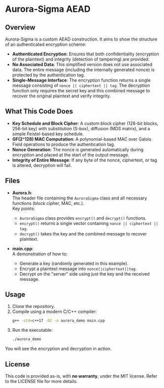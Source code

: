 # Aurora-Sigma AEAD

## Overview

Aurora-Sigma is a custom AEAD construction. It aims to show the structure of an authenticated encryption scheme:

- **Authenticated Encryption**: Ensures that both confidentiality (encryption of the plaintext) and integrity (detection of tampering) are provided.
- **No Associated Data**: This simplified version does not use associated data. The entire message (including the internally generated nonce) is protected by the authentication tag.
- **Single-Message Interface**: The encryption function returns a single message consisting of `nonce || ciphertext || tag`. The decryption function only requires the secret key and this combined message to recover the original plaintext and verify integrity.

## What This Code Does

- **Key Schedule and Block Cipher**: A custom block cipher (128-bit blocks, 256-bit key) with substitution (S-box), diffusion (MDS matrix), and a simple Feistel-based key schedule.
- **GF(2^128) MAC Computation**: A polynomial-based MAC over Galois Field operations to produce the authentication tag.
- **Nonce Generation**: The nonce is generated automatically during encryption and placed at the start of the output message.
- **Integrity of Entire Message**: If any byte of the nonce, ciphertext, or tag is altered, decryption will fail.

## Files

- **Aurora.h**:  
  The header file containing the `AuroraSigma` class and all necessary functions (block cipher, MAC, etc.).  
  Key points:
  - `AuroraSigma` class provides `encrypt()` and `decrypt()` functions.
  - `encrypt()` returns a single vector containing `nonce || ciphertext || tag`.
  - `decrypt()` takes the key and the combined message to recover plaintext.

- **main.cpp**:  
  A demonstration of how to:
  - Generate a key (randomly generated in this example).
  - Encrypt a plaintext message into `nonce||ciphertext||tag`.
  - Decrypt on the "server" side using just the key and the received message.

## Usage

1. Clone the repository.
2. Compile using a modern C/C++ compiler:
   ```bash
   g++ -std=c++17 -O2 -o aurora_demo main.cpp
   ```
3. Run the executable:
   ```bash
   ./aurora_demo
   ```
   
You will see the encryption and decryption in action.

## License

This code is provided as-is, with **no warranty**, under the MIT license. Refer to the LICENSE file for more details.
